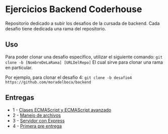 # Ejercicios Backend Coderhouse

Repositorio dedicado a subir los desafios de la cursada de backend. Cada desafio tiene dedicada una rama del repositorio.

## Uso
Para poder clonar una desafio especifico, utilizar el siguiente comando:
`git clone -b [NombreDeLaRama] [URLDelRepo]`
El cual sirve para clonar una rama en particular.

Por ejemplo, para clonar el desafio 4:
`git clone -b desafio4 https://github.com/moradelboca/backend`

## Entregas

- 1 - [Clases ECMAScript y ECMAScript avanzado](https://github.com/moradelboca/backend/tree/desafio1)
- 2 - [Manejo de archivos](https://github.com/moradelboca/backend/tree/desafio2)
- 3 - [Servidor con Express](https://github.com/moradelboca/backend/tree/desafio3)
- 4 - [Primera pre entrega](https://github.com/moradelboca/backend/tree/desafio4)